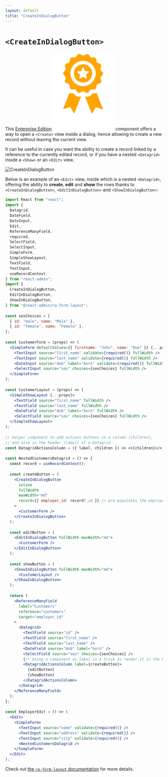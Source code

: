 ```yaml
---
layout: default
title: "CreateInDialogButton"
---
```


# `<CreateInDialogButton>`

This [Enterprise Edition](https://marmelab.com/ra-enterprise)<img class="icon" src="./img/premium.svg" /> component offers a way to open a `<Create>` view inside a dialog, hence allowing to create a new record without leaving the current view.

It can be useful in case you want the ability to create a record linked by a reference to the currently edited record, or if you have a nested `<Datagrid>` inside a `<Show>` or an `<Edit>` view. 

![CreateInDialogButton](https://marmelab.com/ra-enterprise/modules/assets/ra-form-layout/latest/InDialogButtons.gif)

Below is an example of an `<Edit>` view, inside which is a nested `<Datagrid>`, offering the ability to **create**, **edit** and **show** the rows thanks to `<CreateInDialogButton>`, `<EditInDialogButton>` and `<ShowInDialogButton>`:

```jsx
import React from "react";
import {
  Datagrid,
  DateField,
  DateInput,
  Edit,
  ReferenceManyField,
  required,
  SelectField,
  SelectInput,
  SimpleForm,
  SimpleShowLayout,
  TextField,
  TextInput,
  useRecordContext,
} from "react-admin";
import {
  CreateInDialogButton,
  EditInDialogButton,
  ShowInDialogButton,
} from "@react-admin/ra-form-layout";

const sexChoices = [
  { id: "male", name: "Male" },
  { id: "female", name: "Female" },
];

const CustomerForm = (props) => (
  <SimpleForm defaultValues={{ firstname: "John", name: "Doe" }} {...props}>
    <TextInput source="first_name" validate={required()} fullWidth />
    <TextInput source="last_name" validate={required()} fullWidth />
    <DateInput source="dob" label="born" validate={required()} fullWidth />
    <SelectInput source="sex" choices={sexChoices} fullWidth />
  </SimpleForm>
);

const CustomerLayout = (props) => (
  <SimpleShowLayout {...props}>
    <TextField source="first_name" fullWidth />
    <TextField source="last_name" fullWidth />
    <DateField source="dob" label="born" fullWidth />
    <SelectField source="sex" choices={sexChoices} fullWidth />
  </SimpleShowLayout>
);

// helper component to add actions buttons in a column (children),
// and also in the header (label) of a Datagrid
const DatagridActionsColumn = ({ label, children }) => <>{children}</>;

const NestedCustomersDatagrid = () => {
  const record = useRecordContext();

  const createButton = (
    <CreateInDialogButton
      inline
      fullWidth
      maxWidth="md"
      record={{ employer_id: record?.id }} // pre-populates the employer_id to link the new customer to the current employer
    >
      <CustomerForm />
    </CreateInDialogButton>
  );

  const editButton = (
    <EditInDialogButton fullWidth maxWidth="md">
      <CustomerForm />
    </EditInDialogButton>
  );

  const showButton = (
    <ShowInDialogButton fullWidth maxWidth="md">
      <CustomerLayout />
    </ShowInDialogButton>
  );

  return (
    <ReferenceManyField
      label="Customers"
      reference="customers"
      target="employer_id"
    >
      <Datagrid>
        <TextField source="id" />
        <TextField source="first_name" />
        <TextField source="last_name" />
        <DateField source="dob" label="born" />
        <SelectField source="sex" choices={sexChoices} />
        {/* Using a component as label is a trick to render it in the Datagrid header */}
        <DatagridActionsColumn label={createButton}>
          {editButton}
          {showButton}
        </DatagridActionsColumn>
      </Datagrid>
    </ReferenceManyField>
  );
};

const EmployerEdit = () => (
  <Edit>
    <SimpleForm>
      <TextInput source="name" validate={required()} />
      <TextInput source="address" validate={required()} />
      <TextInput source="city" validate={required()} />
      <NestedCustomersDatagrid />
    </SimpleForm>
  </Edit>
);
```

Check out [the `ra-form-layout` documentation](https://marmelab.com/ra-enterprise/modules/ra-form-layout#createindialogbutton-editindialogbutton-and-showindialogbutton) for more details.

